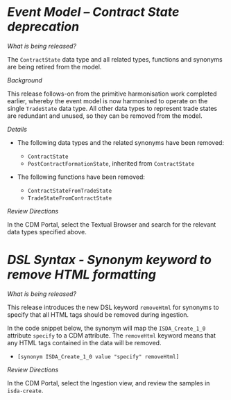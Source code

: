 # *Event Model – Contract State deprecation*

_What is being released?_

The `ContractState` data type and all related types, functions and synonyms are being retired from the model.

_Background_

This release follows-on from the primitive harmonisation work completed earlier, whereby the event model is now harmonised to operate on the single `TradeState` data type. All other data types to represent trade states are redundant and unused, so they can be removed from the model.

_Details_

- The following data types and the related synonyms have been removed:

  - `ContractState`
  - `PostContractFormationState`, inherited from `ContractState`

- The following functions have been removed:

  - `ContractStateFromTradeState`
  - `TradeStateFromContractState`

_Review Directions_

In the CDM Portal, select the Textual Browser and search for the relevant data types specified above.

# *DSL Syntax - Synonym keyword to remove HTML formatting*

_What is being released?_

This release introduces the new DSL keyword `removeHtml` for synonyms to specify that all HTML tags should be removed during ingestion.

In the code snippet below, the synonym will map the `ISDA_Create_1_0` attribute `specify` to a CDM attribute.  The `removeHtml` keyword means that any HTML tags contained in the data will be removed.

- `[synonym ISDA_Create_1_0 value "specify" removeHtml]`

_Review Directions_

In the CDM Portal, select the Ingestion view, and review the samples in `isda-create`.
